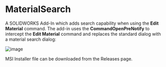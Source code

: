 # MaterialSearch
A SOLIDWORKS Add-In which adds search capability when using the **Edit Material** command.  The add-in uses the **CommandOpenPreNotify** to intercept the **Edit Material** command and replaces the standard dialog with a material search dialog:

![image](https://user-images.githubusercontent.com/8567569/177369939-368076a6-2e21-4ef2-b261-80df4cfe122c.png)

MSI Installer file can be downloaded from the Releases page.
